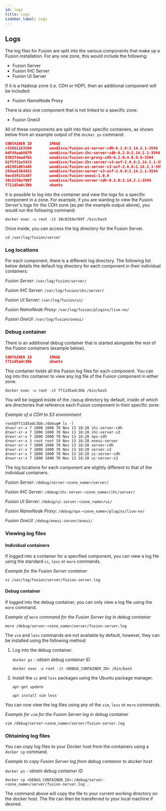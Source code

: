 ```yaml
---
id: logs
title: Logs
sidebar_label: Logs
---
```


## Logs

The log files for Fusion are split into the various components that make up a Fusion installation. For any one zone, this would include the following:

* Fusion Server
* Fusion IHC Server
* Fusion UI Server

If it is a Hadoop zone (i.e. CDH or HDP), then an additional component will be included:

* Fusion NameNode Proxy

There is also one component that is not linked to a specific zone:

* Fusion OneUI

All of these components are split into their specific containers, as shown below from an example output of the `docker ps` command:

```json
CONTAINER ID        IMAGE                                                   COMMAND                  CREATED             STATUS              PORTS                                                                              NAMES
c55861163580        wandisco/fusion-ui-server-cdh-6.2.0:2.14.2.1-3594       "/usr/bin/entrypoint…"   21 hours ago        Up 52 minutes       0.0.0.0:8083->8083/tcp, 0.0.0.0:8443->8443/tcp                                     fusion-docker-compose_fusion-ui-server-cdh_1
6df49aab8679        wandisco/fusion-ihc-server-cdh-6.2.0:2.14.2.1-3594      "/usr/bin/entrypoint…"   21 hours ago        Up 52 minutes       0.0.0.0:7000->7000/tcp, 0.0.0.0:9001->9001/tcp                                     fusion-docker-compose_fusion-ihc-server-cdh_1
8383f3ead7b5        wandisco/fusion-nn-proxy-cdh-6.2.0:4.0.0.6-3594         "/usr/bin/entrypoint…"   21 hours ago        Up 52 minutes       0.0.0.0:8890->8890/tcp                                                             fusion-docker-compose_fusion-nn-proxy-cdh_1
62f5f31e5933        wandisco/fusion-ihc-server-s3-asf-2.8.0:2.14.2.1-3594   "/usr/bin/entrypoint…"   21 hours ago        Up 52 minutes       0.0.0.0:7500-7501->7500-7501/tcp, 0.0.0.0:9501->9501/tcp                           fusion-docker-compose_fusion-ihc-server-s3_1
e61981d914d5        wandisco/fusion-ui-server-s3-asf-2.8.0:2.14.2.1-3594    "/usr/bin/entrypoint…"   21 hours ago        Up 52 minutes       0.0.0.0:8583->8583/tcp, 0.0.0.0:8943->8943/tcp                                     fusion-docker-compose_fusion-ui-server-s3_1
293aa53b4032        wandisco/fusion-server-s3-asf-2.8.0:2.14.2.1-3594       "/usr/bin/entrypoint…"   21 hours ago        Up 52 minutes       0.0.0.0:8523-8524->8523-8524/tcp, 0.0.0.0:8582->8582/tcp, 0.0.0.0:8584->8584/tcp   fusion-docker-compose_fusion-server-s3_1
9ecd39131497        wandisco/fusion-oneui:1.0.0                             "/bin/sh -c '/etc/al…"   21 hours ago        Up 52 minutes       0.0.0.0:8081->8080/tcp                                                             fusion-docker-compose_fusion-oneui-server_1
38c8258e709f        wandisco/fusion-server-cdh-6.2.0:2.14.2.1-3594          "/usr/bin/entrypoint…"   21 hours ago        Up 52 minutes       0.0.0.0:8023-8024->8023-8024/tcp, 0.0.0.0:8082->8082/tcp, 0.0.0.0:8084->8084/tcp   fusion-docker-compose_fusion-server-cdh_1
f711d5adc3bb        ubuntu                                                  "tail -f /dev/null"      21 hours ago        Up 52 minutes                                                                                          fusion-docker-compose_debug_1
```

It is possible to log into the container and view the logs for a specific component in a zone. For example, if you are wanting to view the Fusion Server's logs for the CDH zone (as per the example output above), you would run the following command:

`docker exec -u root -it 38c8258e709f /bin/bash`

Once inside, you can access the log directory for the Fusion Server.

`cd /var/log/fusion/server`

### Log locations

For each component, there is a different log directory. The following list below details the default log directory for each component in their individual containers:

_Fusion Server:_
`/var/log/fusion/server/`

_Fusion IHC Server:_
`/var/log/fusion/ihc/server/`

_Fusion UI Server:_
`/var/log/fusion/ui/`

_Fusion NameNode Proxy:_
`/var/log/fusion/plugins/live-nn/`

_Fusion OneUI:_
`/var/log/fusion/oneui/`

### Debug container

There is an additional debug container that is started alongside the rest of the Fusion containers (example below).

```json
CONTAINER ID        IMAGE                                                   COMMAND                  CREATED             STATUS              PORTS                                                                              NAMES
f711d5adc3bb        ubuntu                                                  "tail -f /dev/null"      21 hours ago        Up 52 minutes                                                                                          fusion-docker-compose_debug_1
```

This container holds all the Fusion log files for each component. You can log into this container to view any log file of the Fusion component in either zone.

`docker exec -u root -it f711d5adc3bb /bin/bash`

You will be logged inside of the `/debug` directory by default, inside of which are directories that reference each Fusion component in their specific zone:

 _Example of a CDH to S3 environment_
 ```text
 root@f711d5adc3bb:/debug# ls -l
 drwxr-xr-x 7 1000 1000 70 Nov 13 18:28 ihc-server-cdh
 drwxr-xr-x 7 1000 1000 70 Nov 13 18:28 ihc-server-s3
 drwxr-xr-x 7 1000 1000 70 Nov 13 18:28 npx-cdh
 drwxr-xr-x 3 root root 19 Nov 13 18:28 oneui-server
 drwxr-xr-x 7 1000 1000 70 Nov 13 18:28 server-cdh
 drwxr-xr-x 7 1000 1000 70 Nov 13 18:28 server-s3
 drwxr-xr-x 7 1000 1000 70 Nov 13 18:28 ui-server-cdh
 drwxr-xr-x 7 1000 1000 70 Nov 13 18:28 ui-server-s3
 ```

The log locations for each component are slightly different to that of the individual containers.

_Fusion Server:_
`/debug/server-<zone_name>/server/`

_Fusion IHC Server:_
`/debug/ihc-server-<zone_name>/ihc/server/`

_Fusion UI Server:_
`/debug/ui-server-<zone_name>/ui/`

_Fusion NameNode Proxy:_
`/debug/npx-<zone_name>/plugins/live-nn/`

_Fusion OneUI:_
`/debug/oneui-server/oneui/`

### Viewing log files

#### Individual containers

If logged into a container for a specified component, you can view a log file using the standard `vi`, `less` or `more` commands.

_Example for the Fusion Server container_

`vi /var/log/fusion/server/fusion-server.log`

#### Debug container

If logged into the debug container, you can only view a log file using the `more` command.

_Example of `more` command for the Fusion Server log in debug container_

`more /debug/server-<zone_name>/server/fusion-server.log`

The `vim` and `less` commands are not available by default, however, they can be installed using the following method:

1. Log into the debug container.

   `docker ps` _- obtain debug container ID_

   `docker exec -u root -it <DEBUG_CONTAINER_ID> /bin/bash`

2. Install the `vi` and `less` packages using the Ubuntu package manager.

   `apt-get update`

   `apt install vim less`

You can now view the log files using any of the `vim`, `less` or `more` commands.

_Example for `vim` for the Fusion Server log in debug container_

`vim /debug/server-<zone_name>/server/fusion-server.log`

### Obtaining log files

You can copy log files to your Docker host from the containers using a `docker cp` command.

_Example to copy Fusion Server log from debug container to docker host_

`docker ps` _- obtain debug container ID_

`docker cp <DEBUG_CONTAINER_ID>:/debug/server-<zone_name>/server/fusion-server.log .`

The command above will copy the file to your current working directory on the docker host. The file can then be transferred to your local machine if desired.
